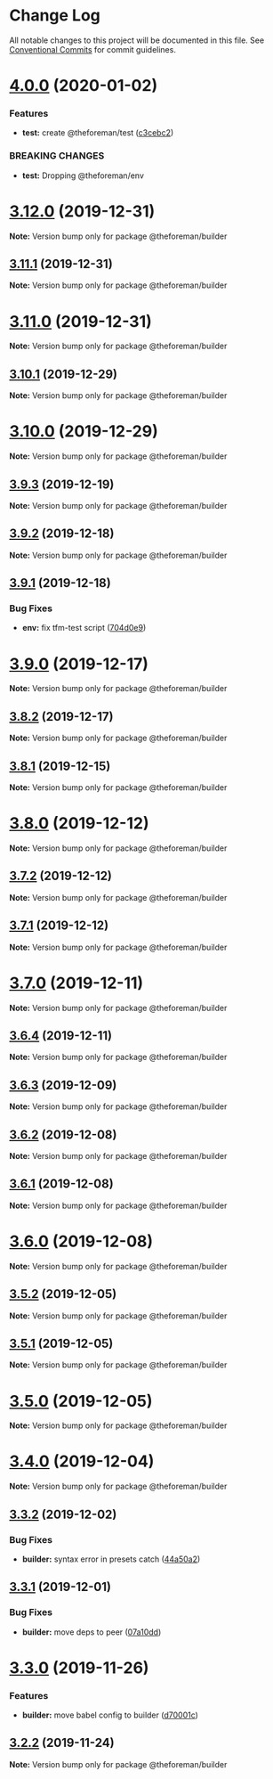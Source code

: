 # Change Log

All notable changes to this project will be documented in this file.
See [Conventional Commits](https://conventionalcommits.org) for commit guidelines.

# [4.0.0](https://github.com/theforeman/foreman-js/compare/v3.12.0...v4.0.0) (2020-01-02)


### Features

* **test:** create @theforeman/test ([c3cebc2](https://github.com/theforeman/foreman-js/commit/c3cebc2))


### BREAKING CHANGES

* **test:** Dropping @theforeman/env





# [3.12.0](https://github.com/theforeman/foreman-js/compare/v3.11.1...v3.12.0) (2019-12-31)

**Note:** Version bump only for package @theforeman/builder





## [3.11.1](https://github.com/theforeman/foreman-js/compare/v3.11.0...v3.11.1) (2019-12-31)

**Note:** Version bump only for package @theforeman/builder





# [3.11.0](https://github.com/theforeman/foreman-js/compare/v3.10.1...v3.11.0) (2019-12-31)

**Note:** Version bump only for package @theforeman/builder





## [3.10.1](https://github.com/theforeman/foreman-js/compare/v3.10.0...v3.10.1) (2019-12-29)

**Note:** Version bump only for package @theforeman/builder





# [3.10.0](https://github.com/theforeman/foreman-js/compare/v3.9.3...v3.10.0) (2019-12-29)

**Note:** Version bump only for package @theforeman/builder





## [3.9.3](https://github.com/theforeman/foreman-js/compare/v3.9.2...v3.9.3) (2019-12-19)

**Note:** Version bump only for package @theforeman/builder





## [3.9.2](https://github.com/theforeman/foreman-js/compare/v3.9.1...v3.9.2) (2019-12-18)

**Note:** Version bump only for package @theforeman/builder





## [3.9.1](https://github.com/theforeman/foreman-js/compare/v3.9.0...v3.9.1) (2019-12-18)


### Bug Fixes

* **env:** fix tfm-test script ([704d0e9](https://github.com/theforeman/foreman-js/commit/704d0e9))





# [3.9.0](https://github.com/theforeman/foreman-js/compare/v3.8.2...v3.9.0) (2019-12-17)

**Note:** Version bump only for package @theforeman/builder





## [3.8.2](https://github.com/theforeman/foreman-js/compare/v3.8.1...v3.8.2) (2019-12-17)

**Note:** Version bump only for package @theforeman/builder





## [3.8.1](https://github.com/theforeman/foreman-js/compare/v3.8.0...v3.8.1) (2019-12-15)

**Note:** Version bump only for package @theforeman/builder





# [3.8.0](https://github.com/theforeman/foreman-js/compare/v3.7.2...v3.8.0) (2019-12-12)

**Note:** Version bump only for package @theforeman/builder





## [3.7.2](https://github.com/theforeman/foreman-js/compare/v3.7.1...v3.7.2) (2019-12-12)

**Note:** Version bump only for package @theforeman/builder





## [3.7.1](https://github.com/theforeman/foreman-js/compare/v3.7.0...v3.7.1) (2019-12-12)

**Note:** Version bump only for package @theforeman/builder





# [3.7.0](https://github.com/theforeman/foreman-js/compare/v3.6.4...v3.7.0) (2019-12-11)

**Note:** Version bump only for package @theforeman/builder





## [3.6.4](https://github.com/theforeman/foreman-js/compare/v3.6.3...v3.6.4) (2019-12-11)

**Note:** Version bump only for package @theforeman/builder





## [3.6.3](https://github.com/theforeman/foreman-js/compare/v3.6.2...v3.6.3) (2019-12-09)

**Note:** Version bump only for package @theforeman/builder





## [3.6.2](https://github.com/theforeman/foreman-js/compare/v3.6.1...v3.6.2) (2019-12-08)

**Note:** Version bump only for package @theforeman/builder





## [3.6.1](https://github.com/theforeman/foreman-js/compare/v3.6.0...v3.6.1) (2019-12-08)

**Note:** Version bump only for package @theforeman/builder





# [3.6.0](https://github.com/theforeman/foreman-js/compare/v3.5.2...v3.6.0) (2019-12-08)

**Note:** Version bump only for package @theforeman/builder





## [3.5.2](https://github.com/theforeman/foreman-js/compare/v3.5.1...v3.5.2) (2019-12-05)

**Note:** Version bump only for package @theforeman/builder





## [3.5.1](https://github.com/theforeman/foreman-js/compare/v3.5.0...v3.5.1) (2019-12-05)

**Note:** Version bump only for package @theforeman/builder





# [3.5.0](https://github.com/theforeman/foreman-js/compare/v3.4.0...v3.5.0) (2019-12-05)

**Note:** Version bump only for package @theforeman/builder





# [3.4.0](https://github.com/theforeman/foreman-js/compare/v3.3.2...v3.4.0) (2019-12-04)

**Note:** Version bump only for package @theforeman/builder





## [3.3.2](https://github.com/theforeman/foreman-js/compare/v3.3.1...v3.3.2) (2019-12-02)


### Bug Fixes

* **builder:** syntax error in presets catch ([44a50a2](https://github.com/theforeman/foreman-js/commit/44a50a2))





## [3.3.1](https://github.com/theforeman/foreman-js/compare/v3.3.0...v3.3.1) (2019-12-01)


### Bug Fixes

* **builder:** move deps to peer ([07a10dd](https://github.com/theforeman/foreman-js/commit/07a10dd))





# [3.3.0](https://github.com/theforeman/foreman-js/compare/v3.2.2...v3.3.0) (2019-11-26)


### Features

* **builder:** move babel config to builder ([d70001c](https://github.com/theforeman/foreman-js/commit/d70001c))





## [3.2.2](https://github.com/theforeman/foreman-js/compare/v3.2.1...v3.2.2) (2019-11-24)

**Note:** Version bump only for package @theforeman/builder
